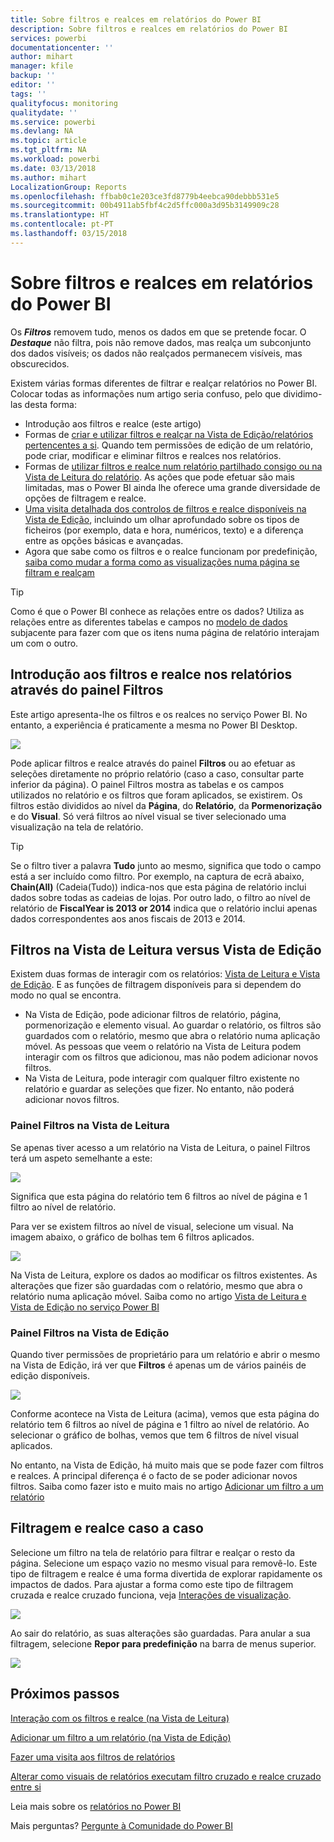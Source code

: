 ```yaml
---
title: Sobre filtros e realces em relatórios do Power BI
description: Sobre filtros e realces em relatórios do Power BI
services: powerbi
documentationcenter: ''
author: mihart
manager: kfile
backup: ''
editor: ''
tags: ''
qualityfocus: monitoring
qualitydate: ''
ms.service: powerbi
ms.devlang: NA
ms.topic: article
ms.tgt_pltfrm: NA
ms.workload: powerbi
ms.date: 03/13/2018
ms.author: mihart
LocalizationGroup: Reports
ms.openlocfilehash: ffbab0c1e203ce3fd8779b4eebca90debbb531e5
ms.sourcegitcommit: 00b4911ab5fbf4c2d5ffc000a3d95b3149909c28
ms.translationtype: HT
ms.contentlocale: pt-PT
ms.lasthandoff: 03/15/2018
---
```

# <a name="about-filters-and-highlighting-in-power-bi-reports"></a>Sobre filtros e realces em relatórios do Power BI
Os ***Filtros*** removem tudo, menos os dados em que se pretende focar.  O ***Destaque*** não filtra, pois não remove dados, mas realça um subconjunto dos dados visíveis; os dados não realçados permanecem visíveis, mas obscurecidos.

Existem várias formas diferentes de filtrar e realçar relatórios no Power BI. Colocar todas as informações num artigo seria confuso, pelo que dividimo-las desta forma:

* Introdução aos filtros e realce (este artigo)
* Formas de [criar e utilizar filtros e realçar na Vista de Edição/relatórios pertencentes a si](power-bi-report-add-filter.md). Quando tem permissões de edição de um relatório, pode criar, modificar e eliminar filtros e realces nos relatórios.
* Formas de [utilizar filtros e realce num relatório partilhado consigo ou na Vista de Leitura do relatório](service-reading-view-and-editing-view.md). As ações que pode efetuar são mais limitadas, mas o Power BI ainda lhe oferece uma grande diversidade de opções de filtragem e realce.  
* [Uma visita detalhada dos controlos de filtros e realce disponíveis na Vista de Edição](power-bi-how-to-report-filter.md), incluindo um olhar aprofundado sobre os tipos de ficheiros (por exemplo, data e hora, numéricos, texto) e a diferença entre as opções básicas e avançadas.
* Agora que sabe como os filtros e o realce funcionam por predefinição, [saiba como mudar a forma como as visualizações numa página se filtram e realçam](service-reports-visual-interactions.md)

> [!TIP]
> Como é que o Power BI conhece as relações entre os dados?  Utiliza as relações entre as diferentes tabelas e campos no [modelo de dados](https://support.office.com/article/Create-a-Data-Model-in-Excel-87e7a54c-87dc-488e-9410-5c75dbcb0f7b?ui=en-US&rs=en-US&ad=US) subjacente para fazer com que os itens numa página de relatório interajam um com o outro.
> 
> 

## <a name="introduction-to-filters-and-highlighting-in-reports-using-the-filters-pane"></a>Introdução aos filtros e realce nos relatórios através do painel Filtros
 Este artigo apresenta-lhe os filtros e os realces no serviço Power BI.  No entanto, a experiência é praticamente a mesma no Power BI Desktop.  

![](media/power-bi-reports-filters-and-highlighting/power-bi-add-filter-reading-view.png)

Pode aplicar filtros e realce através do painel **Filtros** ou ao efetuar as seleções diretamente no próprio relatório (caso a caso, consultar parte inferior da página). O painel Filtros mostra as tabelas e os campos utilizados no relatório e os filtros que foram aplicados, se existirem. Os filtros estão divididos ao nível da **Página**, do **Relatório**, da **Pormenorização** e do **Visual**.  Só verá filtros ao nível visual se tiver selecionado uma visualização na tela de relatório.

> [!TIP]
> Se o filtro tiver a palavra **Tudo** junto ao mesmo, significa que todo o campo está a ser incluído como filtro.  Por exemplo, na captura de ecrã abaixo, **Chain(All)** (Cadeia(Tudo)) indica-nos que esta página de relatório inclui dados sobre todas as cadeias de lojas.  Por outro lado, o filtro ao nível de relatório de **FiscalYear is 2013 or 2014** indica que o relatório inclui apenas dados correspondentes aos anos fiscais de 2013 e 2014.
> 
> 

## <a name="filters-in-reading-view-versus-editing-view"></a>Filtros na Vista de Leitura versus Vista de Edição
Existem duas formas de interagir com os relatórios: [Vista de Leitura e Vista de Edição](service-reading-view-and-editing-view.md).  E as funções de filtragem disponíveis para si dependem do modo no qual se encontra.

* Na Vista de Edição, pode adicionar filtros de relatório, página, pormenorização e elemento visual. Ao guardar o relatório, os filtros são guardados com o relatório, mesmo que abra o relatório numa aplicação móvel. As pessoas que veem o relatório na Vista de Leitura podem interagir com os filtros que adicionou, mas não podem adicionar novos filtros.
* Na Vista de Leitura, pode interagir com qualquer filtro existente no relatório e guardar as seleções que fizer.  No entanto, não poderá adicionar novos filtros.

### <a name="the-filters-pane-in-reading-view"></a>Painel Filtros na Vista de Leitura
Se apenas tiver acesso a um relatório na Vista de Leitura, o painel Filtros terá um aspeto semelhante a este:

![](media/power-bi-reports-filters-and-highlighting/power-bi-filter-reading-view.png)

Significa que esta página do relatório tem 6 filtros ao nível de página e 1 filtro ao nível de relatório.

Para ver se existem filtros ao nível de visual, selecione um visual. Na imagem abaixo, o gráfico de bolhas tem 6 filtros aplicados.

![](media/power-bi-reports-filters-and-highlighting/power-bi-filter-visual-level.png)

Na Vista de Leitura, explore os dados ao modificar os filtros existentes. As alterações que fizer são guardadas com o relatório, mesmo que abra o relatório numa aplicação móvel. Saiba como no artigo [Vista de Leitura e Vista de Edição no serviço Power BI](service-reading-view-and-editing-view.md)

### <a name="the-filters-pane-in-editing-view"></a>Painel Filtros na Vista de Edição
Quando tiver permissões de proprietário para um relatório e abrir o mesmo na Vista de Edição, irá ver que **Filtros** é apenas um de vários painéis de edição disponíveis.

![](media/power-bi-reports-filters-and-highlighting/power-bi-add-filter-editing-view.png)

Conforme acontece na Vista de Leitura (acima), vemos que esta página do relatório tem 6 filtros ao nível de página e 1 filtro ao nível de relatório. Ao selecionar o gráfico de bolhas, vemos que tem 6 filtros de nível visual aplicados.

No entanto, na Vista de Edição, há muito mais que se pode fazer com filtros e realces. A principal diferença é o facto de se poder adicionar novos filtros. Saiba como fazer isto e muito mais no artigo [Adicionar um filtro a um relatório](power-bi-report-add-filter.md)

## <a name="ad-hoc-filtering-and-highlighting"></a>Filtragem e realce caso a caso
Selecione um filtro na tela de relatório para filtrar e realçar o resto da página. Selecione um espaço vazio no mesmo visual para removê-lo. Este tipo de filtragem e realce é uma forma divertida de explorar rapidamente os impactos de dados. Para ajustar a forma como este tipo de filtragem cruzada e realce cruzado funciona, veja [Interações de visualização](service-reports-visual-interactions.md).

![](media/power-bi-reports-filters-and-highlighting/power-bi-adhoc-filter.gif)

Ao sair do relatório, as suas alterações são guardadas. Para anular a sua filtragem, selecione **Repor para predefinição** na barra de menus superior.

![](media/power-bi-reports-filters-and-highlighting/power-bi-reset-to-default.png)

## <a name="next-steps"></a>Próximos passos
[Interação com os filtros e realce (na Vista de Leitura)](service-reading-view-and-editing-view.md)

[Adicionar um filtro a um relatório (na Vista de Edição)](power-bi-report-add-filter.md)

[Fazer uma visita aos filtros de relatórios](power-bi-how-to-report-filter.md)

[Alterar como visuais de relatórios executam filtro cruzado e realce cruzado entre si](service-reports-visual-interactions.md)

Leia mais sobre os [relatórios no Power BI](service-reports.md)

Mais perguntas? [Pergunte à Comunidade do Power BI](http://community.powerbi.com/)


